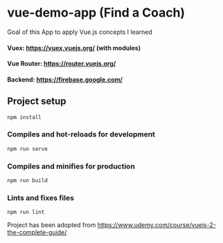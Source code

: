 # vue-demo-app (Find a Coach)
Goal of this App to apply Vue.js concepts I learned

#### Vuex: https://vuex.vuejs.org/ (with modules)
#### Vue Router: https://router.vuejs.org/
#### Backend: https://firebase.google.com/

## Project setup
```
npm install
```

### Compiles and hot-reloads for development
```
npm run serve
```

### Compiles and minifies for production
```
npm run build
```

### Lints and fixes files
```
npm run lint
```

Project has been adopted from https://www.udemy.com/course/vuejs-2-the-complete-guide/
